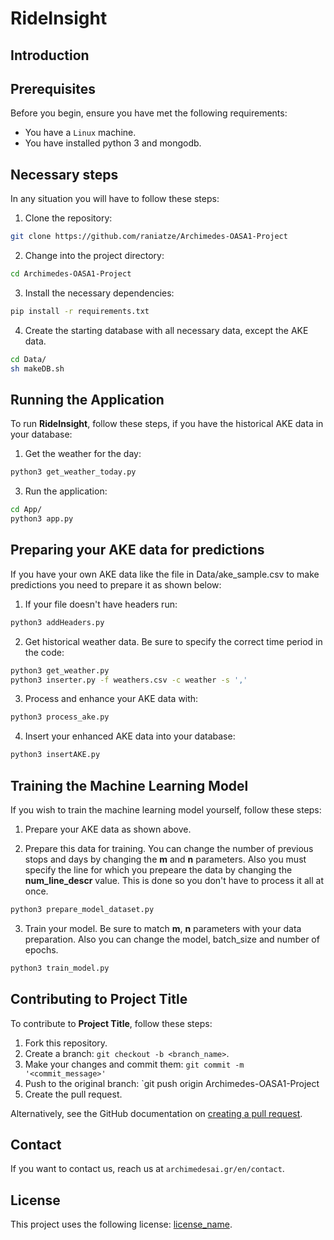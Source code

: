# RideInsight 

## Introduction



## Prerequisites

Before you begin, ensure you have met the following requirements:

* You have a `Linux` machine.
* You have installed python 3 and mongodb.

## Necessary steps

In any situation you will have to follow these steps:

1. Clone the repository:

```bash
git clone https://github.com/raniatze/Archimedes-OASA1-Project
```

2. Change into the project directory:

```bash
cd Archimedes-OASA1-Project
```

3. Install the necessary dependencies:

```bash
pip install -r requirements.txt
```

4. Create the starting database with all necessary data, except the AKE data.

```bash
cd Data/
sh makeDB.sh
```

## Running the Application

To run **RideInsight**, follow these steps, if you have the historical AKE data in your database:

1. Get the weather for the day:

```bash
python3 get_weather_today.py
```


3. Run the application:

```bash
cd App/
python3 app.py
```

## Preparing your AKE data for predictions

If you have your own AKE data like the file in Data/ake_sample.csv to make predictions you need to prepare it as shown below:

1. If your file doesn't have headers run:

```bash
python3 addHeaders.py
```

2. Get historical weather data. Be sure to specify the correct time period in the code:

```bash
python3 get_weather.py
python3 inserter.py -f weathers.csv -c weather -s ','
```

3. Process and enhance your AKE data with:

```bash
python3 process_ake.py
```

4. Insert your enhanced AKE data into your database:

```bash
python3 insertAKE.py
```

## Training the Machine Learning Model

If you wish to train the machine learning model yourself, follow these steps:

1. Prepare your AKE data as shown above.

2. Prepare this data for training. You can change the number of previous stops and days by changing the **m** and **n** parameters. Also you must specify the line for which you prepeare the data by changing the **num_line_descr** value. This is done so you don't have to process it all at once.

```bash
python3 prepare_model_dataset.py
```

3. Train your model. Be sure to match **m**, **n** parameters with your data preparation. Also you can change the model, batch_size and number of epochs.

```bash
python3 train_model.py
```

## Contributing to Project Title

To contribute to **Project Title**, follow these steps:

1. Fork this repository.
2. Create a branch: `git checkout -b <branch_name>`.
3. Make your changes and commit them: `git commit -m '<commit_message>'`
4. Push to the original branch: `git push origin Archimedes-OASA1-Project
5. Create the pull request.

Alternatively, see the GitHub documentation on [creating a pull request](https://help.github.com/en/github/collaborating-with-issues-and-pull-requests/creating-a-pull-request).

## Contact

If you want to contact us, reach us at `archimedesai.gr/en/contact`.

## License

This project uses the following license: [license_name](<link_to_license>).
